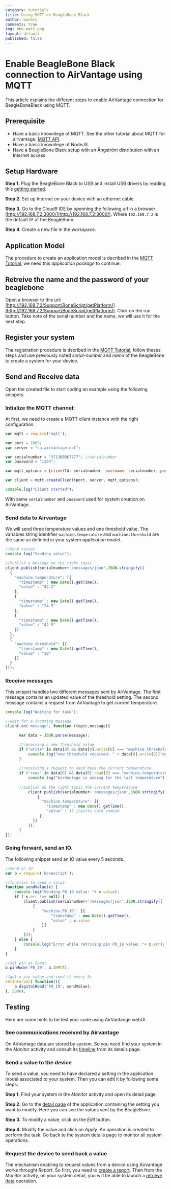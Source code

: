 ```yaml
---
category: tutorials
title: Using MQTT on BeagleBone Black
author: maubry
comments: true
img: bbb-mqtt.png
layout: default
published: false
---
```


Enable BeagleBone Black connection to AirVantage using MQTT
===========================================================

This article explains the different steps to enable AirVantage connection for BeagleBoneBlack using MQTT. 


Prerequisite
------------

* Have a basic knownlege of MQTT. See the other tutorial about MQTT for airvantage: [MQTT API](/tutorials/2013/11/12/mqtt-protocol/).
* Have a basic knownlege of NodeJS.
* Have a BeagleBone Black setup with an Ångström distribution with an Internet access.

Setup Hardware
--------------

__Step 1.__ Plug the BeagleBone Black to USB and install USB drivers by reading this [getting started](http://beagleboard.org/getting-started).

__Step 2.__ Set up Internet on your device with an ethernet cable.

__Step 3.__ Go to the Cloud9 IDE by openning the following url in a browser: [http://192.168.7.2:3000/](http://192.168.7.2:3000/). Where `192.168.7.2` is the default IP of the BeagleBone.

__Step 4.__ Create a new file in the workspace.

Application Model
-----------------

The procedure to create an application model is decribed in the [MQTT Tutorial](/tutorials/2013/11/12/mqtt-protocol/), we need this _application package_ to continue.


Retreive the name and the password of your beaglebone
-----------------------------------------------------

Open a browser to this url: [http://192.168.7.2/Support/BoneScript/getPlatform/](http://192.168.7.2/Support/BoneScript/getPlatform/). Click on the run button. Take note of the serial number and the name, we will use it for the next step.


Register your system
--------------------

The registration procedure is decribed in the [MQTT Tutorial](/tutorials/2013/11/12/mqtt-protocol/), follow theses steps and use previously noted _serial-number_ and _name_ of the BeagleBone to create a system for your device.

Send and Receive data
---------------------

Open the created file to start coding an example using the following snippets.

### Intialize the MQTT channel:

At first, we need to create a MQTT client instance with the right configuration.

~~~ js
var mqtt = require('mqtt');

var port = 1883;
var server = "na.airvantage.net";

var serialnumber = "3713BBBK7777"; //serialnumber
var password = "1234";

var mqtt_options = {clientId: serialnumber, username: serialnumber, password: password};

var client = mqtt.createClient(port, server, mqtt_options);

console.log("Client started");
~~~

With same `serialnumber` and `password` used for system creation on AirVantage.

### Send data to Airvantage

We will send three temperature values and one threshold value. The variables string identifier  `machine.temperature` and `machine.threshold` are the same as definied in your system _application model_.

~~~ js
//Send values
console.log("Sending value");

//Publish a message on the right topic
client.publish(serialnumber+'/messages/json',JSON.stringify([
  {
    "machine.temperature": [{
      "timestamp" : new Date().getTime(), 
      "value" : "42.2"
    },
    {
      "timestamp" : new Date().getTime(), 
      "value" : "24.5"
    },
    {
      "timestamp" : new Date().getTime(), 
      "value" : "42.9"
    }]
  },
  {
    "machine.threshold": [{
      "timestamp" : new Date().getTime(), 
      "value" : "30"
    }]
  }
]));
~~~

### Receive messages

This snippet handles two different messages sent by AirVantage.
The first message contains an updated value of the threshold setting.
The second message contains a request from AirVantage to get current temperature.

~~~ js
console.log("Waiting for task");

//wait for a incoming message
client.on('message', function (topic,message){

      var data = JSON.parse(message);

      //receiving a new threshold value
      if ("write" in data[0] && data[0].write[0] === "machine.threshold") {
          console.log("new threshold received: " + data[0].write[0]["machine.threshold"]);          
      }
      
      //receiving a request to send back the current temperature
      if ("read" in data[0] && data[0].read[0] === "machine.temperature") {
          console.log("AirVantage is asking for the last temperature");
          
	  //publish on the right topic the current temperature
          client.publish(serialnumber+'/messages/json',JSON.stringify([
              {
                "machine.temperature": [{
                  "timestamp" : new Date().getTime(), 
                  "value" : 12 //quite cold indeed
               }]
            }]
          ));
      }
});
~~~


### Going forward, send an IO.

The following snippet send an IO value every 5 seconds.

~~~ js
//Send an IO
var b = require('bonescript');

//function to send a value
function sendValue(x) {
    console.log("Sending P8_19 value: "+ x.value);
    if ( x.err !== null) {
        client.publish(serialnumber+'/messages/json',JSON.stringify([
            {
                "machine.P8_19": [{
                    "timestamp" : new Date().getTime(), 
                    "value" : x.value
                }]
            }
        ]));
    } else {
        console.log("Error while retriving pin P8_19 value: "+ x.err);
    }
}

//set pin as Input
b.pinMode('P8_19', b.INPUT);

//get a pin value and send it every 5s
setInterval( function(){
    b.digitalRead('P8_19', sendValue);
}, 5000);
~~~

Testing 
-------

Here are some hints to be test your code using AirVantange webUI.

### See communications received by Airvantage

On AirVantage data are stored by system. So you need find your system in the _Monitor_ activity and consult its [timeline](https://doc.airvantage.net/display/USERGUIDE/Monitor+Activity#MonitorActivity-Timeline) from its details page.

### Send a value to the device

To send a value, you need to have declared a setting in the application model associated to your system. Then you can edit it by following some steps:

__Step 1.__ Find your system in the _Monitor_ activity and open its detail page.

__Step 2.__ Go to the [detail page](https://doc.airvantage.net/display/USERGUIDE/Monitor+Activity#MonitorActivity-Configuration) of the application containing the setting you want to modify. Here you can see the values sent by the BeagleBone.

__Step 3.__ To modify a value, click on the _Edit_ button.

__Step 4.__ Modify the value and click on _Apply_. An operation is created to perform the task. Go back to the system details page to monitor all system operations.

### Request the device to send back a value

The mechanism enabling to request values from a device using Airvantage works throught _Report_. So first, you need to [create a report](https://doc.airvantage.net/display/USERGUIDE/Configure+Activity#ConfigureActivity-Tocreateareport). Then from the _Monitor_ activity, on your system detail, you will be able to launch a [retrieve data](https://doc.airvantage.net/display/USERGUIDE/Monitor+Activity#MonitorActivity-Toretrievedatafromoneorseveralsystem%28s%29) operation.
